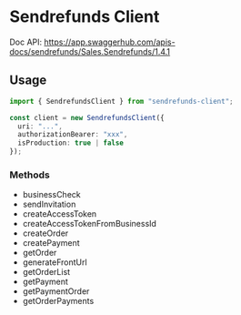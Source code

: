 # Sendrefunds Client

Doc API: https://app.swaggerhub.com/apis-docs/sendrefunds/Sales.Sendrefunds/1.4.1

## Usage

```ts
import { SendrefundsClient } from "sendrefunds-client";

const client = new SendrefundsClient({
  uri: "...",
  authorizationBearer: "xxx",
  isProduction: true | false
});
```

### Methods

- businessCheck
- sendInvitation
- createAccessToken
- createAccessTokenFromBusinessId
- createOrder
- createPayment
- getOrder
- generateFrontUrl
- getOrderList
- getPayment
- getPaymentOrder
- getOrderPayments
